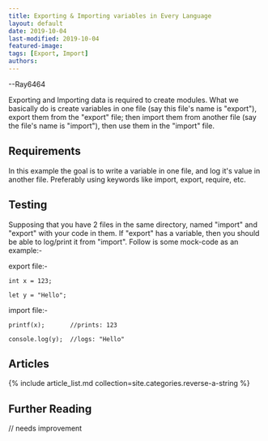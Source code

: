 ```yaml
---
title: Exporting & Importing variables in Every Language
layout: default
date: 2019-10-04
last-modified: 2019-10-04
featured-image:
tags: [Export, Import]
authors:
---
```

   --Ray6464 

Exporting and Importing data is required to create modules. What we basically do is create variables in one file (say this file's name is "export"), export them from the "export" file; then import them from another file (say the file's name is "import"), then use them in the "import" file.

## Requirements

In this example the goal is to write a variable in one file, and log it's value in another file. Preferably using keywords like import, export, require, etc.

## Testing

Supposing that you have 2 files in the same directory, named "import" and "export" with your code in them. If "export" has a variable, then you should be able to log/print it from "import". Follow is some mock-code as an example:-  

export file:-  
```
int x = 123;  
```  
```
let y = "Hello";  
```  

import file:-  
```
printf(x);       //prints: 123
```  
```
console.log(y);  //logs: "Hello"  
```
## Articles

{% include article_list.md collection=site.categories.reverse-a-string %}

## Further Reading

// needs improvement